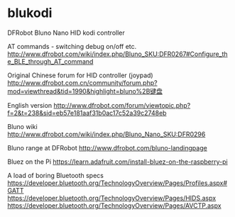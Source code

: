 # blukodi
DFRobot Bluno Nano HID kodi controller

AT commands - switching debug on/off etc.
http://www.dfrobot.com/wiki/index.php/Bluno_SKU:DFR0267#Configure_the_BLE_through_AT_command

Original Chinese forum for HID controller (joypad)
http://www.dfrobot.com.cn/community/forum.php?mod=viewthread&tid=1990&highlight=bluno%2B键盘

English version
http://www.dfrobot.com/forum/viewtopic.php?f=2&t=238&sid=eb57e181aaf31b0ac17c52a39c2748eb

Bluno wiki
http://www.dfrobot.com/wiki/index.php/Bluno_Nano_SKU:DFR0296

Bluno range at DFRobot
http://www.dfrobot.com/bluno-landingpage

Bluez on the Pi
https://learn.adafruit.com/install-bluez-on-the-raspberry-pi

A load of boring Bluetooth specs
https://developer.bluetooth.org/TechnologyOverview/Pages/Profiles.aspx#GATT
https://developer.bluetooth.org/TechnologyOverview/Pages/HIDS.aspx
https://developer.bluetooth.org/TechnologyOverview/Pages/AVCTP.aspx

